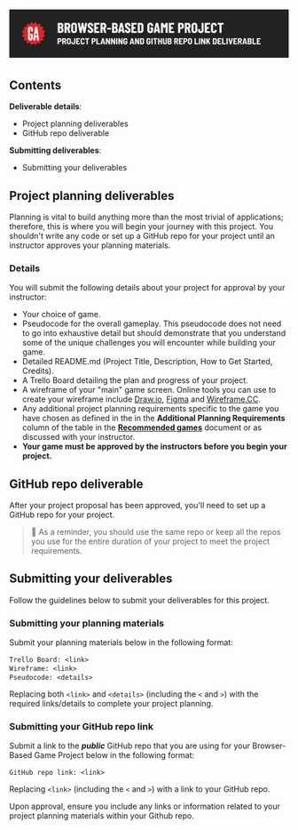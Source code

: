 # ![Browser-Based Game Project - Project Planning and GitHub Repo Link Deliverable](./assets/hero.png)

## Contents

**Deliverable details**:

- Project planning deliverables
- GitHub repo deliverable

**Submitting deliverables**:

- Submitting your deliverables

## Project planning deliverables

Planning is vital to build anything more than the most trivial of applications; therefore, this is where you will begin your journey with this project. You shouldn't write any code or set up a GitHub repo for your project until an instructor approves your planning materials.

### Details

You will submit the following details about your project for approval by your instructor:

- Your choice of game.
- Pseudocode for the overall gameplay. This pseudocode does not need to go into exhaustive detail but should demonstrate that you understand some of the unique challenges you will encounter while building your game. 
- Detailed README.md (Project Title, Description, How to Get Started, Credits).
- A Trello Board detailing the plan and progress of your project.
- A wireframe of your "main" game screen. Online tools you can use to create your wireframe include [Draw.io](https://app.diagrams.net/), [Figma](https://www.figma.com/) and [Wireframe.CC](https://wireframe.cc/).
- Any additional project planning requirements specific to the game you have chosen as defined in the in the **Additional Planning Requirements** column of the table in the **[Recommended games](./recommended-games/README.md)** document or as discussed with your instructor.
- **Your game must be approved by the instructors before you begin your project.**

## GitHub repo deliverable

After your project proposal has been approved, you'll need to set up a GitHub repo for your project.

> 🚨 As a reminder, you should use the same repo or keep all the repos you use for the entire duration of your project to meet the project requirements.

## Submitting your deliverables

Follow the guidelines below to submit your deliverables for this project.

### Submitting your planning materials

Submit your planning materials below in the following format:

```plaintext
Trello Board: <link>
Wireframe: <link>
Pseudocode: <details>
```

Replacing both `<link>` and `<details>` (including the `<` and `>`) with the required links/details to complete your project planning.

### Submitting your GitHub repo link

Submit a link to the ***public*** GitHub repo that you are using for your Browser-Based Game Project below in the following format:

```plaintext
GitHub repo link: <link>
```

Replacing `<link>` (including the `<` and `>`) with a link to your GitHub repo.

Upon approval, ensure you include any links or information related to your project planning materials within your Github repo.
